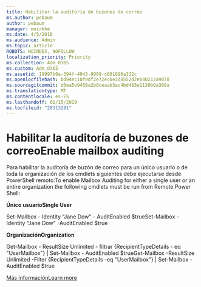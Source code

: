 ```yaml
---
title: Habilitar la auditoría de buzones de correo
ms.author: pebaum
author: pebaum
manager: mnirkhe
ms.date: 4/5/2018
ms.audience: Admin
ms.topic: article
ROBOTS: NOINDEX, NOFOLLOW
localization_priority: Priority
ms.collection: Adm_O365
ms.custom: Adm_O365
ms.assetid: 19997b0a-394f-4943-8908-c601696a332c
ms.openlocfilehash: bd94ec10f9df2e72ec6e3d8552d2eb80212a9d78
ms.sourcegitcommit: d6ea5e9458a2b8ceaab3ac4bd483e1130b9a398a
ms.translationtype: MT
ms.contentlocale: es-ES
ms.lasthandoff: 01/15/2019
ms.locfileid: "28313291"
---
```

# <a name="enable-mailbox-auditing"></a><span data-ttu-id="d2a2d-102">Habilitar la auditoría de buzones de correo</span><span class="sxs-lookup"><span data-stu-id="d2a2d-102">Enable mailbox auditing</span></span>

<span data-ttu-id="d2a2d-103">Para habilitar la auditoría de buzón de correo para un único usuario o de toda la organización de los cmdlets siguientes debe ejecutarse desde PowerShell remoto:</span><span class="sxs-lookup"><span data-stu-id="d2a2d-103">To enable Mailbox Auditing for either a single user or an entire organization the following cmdlets must be run from Remote Power Shell:</span></span>
  
 <span data-ttu-id="d2a2d-104">**Único usuario**</span><span class="sxs-lookup"><span data-stu-id="d2a2d-104">**Single User**</span></span>
  
<span data-ttu-id="d2a2d-105">Set-Mailbox - Identity "Jane Dow" - AuditEnabled $true</span><span class="sxs-lookup"><span data-stu-id="d2a2d-105">Set-Mailbox -Identity "Jane Dow" -AuditEnabled $true</span></span>
  
 <span data-ttu-id="d2a2d-106">**Organización**</span><span class="sxs-lookup"><span data-stu-id="d2a2d-106">**Organization**</span></span>
  
<span data-ttu-id="d2a2d-107">Get-Mailbox - ResultSize Unlimited - filtrar {RecipientTypeDetails - eq "UserMailbox"} | Set-Mailbox - AuditEnabled $true</span><span class="sxs-lookup"><span data-stu-id="d2a2d-107">Get-Mailbox -ResultSize Unlimited -Filter {RecipientTypeDetails -eq "UserMailbox"} | Set-Mailbox -AuditEnabled $true</span></span>
  
[<span data-ttu-id="d2a2d-108">Más información</span><span class="sxs-lookup"><span data-stu-id="d2a2d-108">Learn more</span></span>](https://support.office.com/article/aaca8987-5b62-458b-9882-c28476a66918)
  

